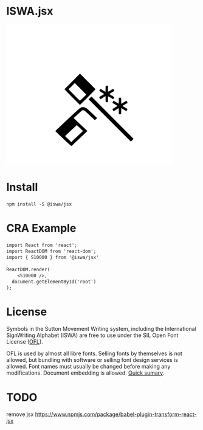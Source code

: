 # ISWA.jsx

![reactiontime](./reactiontime.png)

# Install
```
npm install -S @iswa/jsx
```

# CRA Example
```
import React from 'react';
import ReactDOM from 'react-dom';
import { S10000 } from '@iswa/jsx'

ReactDOM.render(
    <S10000 />,
  document.getElementById('root')
);
```

# License
Symbols in the Sutton Movement Writing system, including the International SignWriting Alphabet (ISWA) are free to use under the SIL Open Font License ([OFL](https://opensource.org/licenses/OFL-1.1)).

OFL is used by almost all libre fonts. Selling fonts by themselves is not allowed, but bundling with software or selling font design services is allowed. Font names must usually be changed before making any modifications. Document embedding is allowed. [Quick sumary](https://tldrlegal.com/license/open-font-license-(ofl)-explained).

# TODO
remove jsx https://www.npmjs.com/package/babel-plugin-transform-react-jsx
